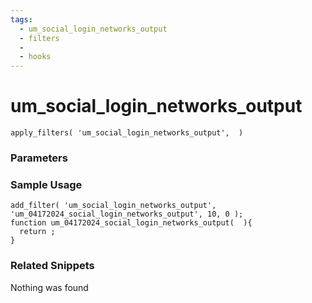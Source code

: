 ```yaml
---
tags: 
  - um_social_login_networks_output
  - filters
  - 
  - hooks
---
```

# um\_social\_login\_networks\_output

``` php:no-line-numbers
apply_filters( 'um_social_login_networks_output',  )
```
<div class='hook-sep'></div>

### Parameters

<div class='hook-sep'></div>



### Sample Usage

``` php:no-line-numbers
add_filter( 'um_social_login_networks_output', 'um_04172024_social_login_networks_output', 10, 0 );
function um_04172024_social_login_networks_output(  ){
  return ;
}
```
<div class='hook-sep'></div>



### Related Snippets

Nothing was found

